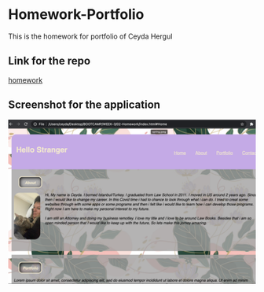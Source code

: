 # Homework-Portfolio

This is the homework for portfolio of Ceyda Hergul

## Link for the repo

[homework](https://chergul.github.io/Homework-Portfolio/)

## Screenshot for the application

![Screenshot](screen.png)
